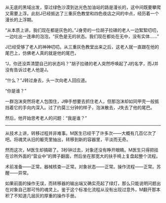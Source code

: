 从无底的黑域出发，穿过绿色沙漠到达光色加油站的路是漫长的，这中间既要攀爬又需要上浮。此刻J已经抵达了三重灰色教堂和四色夜店之间的中点，经历着一个漫长的上浮期。

“从本质上讲，我们现在都是灰色的。”J身旁的一位胡子拉碴的老人一边絮絮叨叨，一边吐出一连串的泡泡，“灰色是无的状态。我们现在都处在无中，没有实体......”

J已经受够了老人的神神叨叨。从三重灰色教堂出来之后，这老人就一直跟在他的尾巴上，仿佛老人真的就是他的尾巴，

“J，你还没弄清楚自己的状态吗？”胡子拉碴的老人突然呼唤起了J的名字，而J并没有告诉过老人他是J。

“什么？”J转过身去，头一次向老人回应道。

“你是谁？”

一群泡沫突然将老人包围住，J伸手想要去抓住老人，但那泡沫却如同甲壳一般抵挡着它的手向内深入。过了约莫三分钟的样子，泡沫散去，J失去了他的尾巴。

然后，他开始思考老人的问题：“我是谁？”

---

从技术上讲，转移过程并非难事。M医生已经干了许多次——大概有几百亿次了吧。将魂灵从旧的躯壳里抽出，转移到新的容器里，平淡而无奇。

然而这次，M医生却搞砸了。3秒钟过去，对象还没有睁开眼睛。M医生只得把挂在诊所外面的“营业中”的牌子翻面，然后坐在那宽大的扶手椅上复盘起整个流程。

术前准备——正常。器械核查—正常。对象状态——正常。操作流程——正常。苏醒——异常。

如果前面的操作无误，而转移器的输出端又确实亮起了绿灯，那么只能说明问题出在对象自己那可怜的魂灵上。鉴于这个标准化流程从没有出现过意外，M翻开那本积了不知道几层灰的厚重的操作手册。

